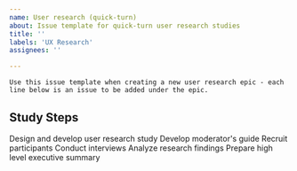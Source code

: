 ```yaml
---
name: User research (quick-turn)
about: Issue template for quick-turn user research studies
title: ''
labels: 'UX Research'
assignees: ''

---
```


```
Use this issue template when creating a new user research epic - each line below is an issue to be added under the epic.
```

## Study Steps
Design and develop user research study
Develop moderator's guide
Recruit participants
Conduct interviews
Analyze research findings
Prepare high level executive summary
